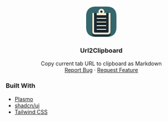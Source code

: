 
<!-- PROJECT LOGO -->
<br />
<div align="center">
  <a href="https://github.com/wzktravel/url2clipboard">
    <img src="assets/logo.png" alt="Logo" width="80" height="80">
  </a>

  <h3 align="center">Url2Clipboard</h3>

  <p align="center">
    Copy current tab URL to clipboard as Markdown
    <br />
    <a href="https://github.com/wzktravel/url2clipboard/issues">Report Bug</a>
    ·
    <a href="https://github.com/wzktravel/url2clipboard/issues">Request Feature</a>
  </p>
</div>

### Built With
* [Plasmo](https://docs.plasmo.com/)
* [shadcn/ui](https://ui.shadcn.com/)
* [Tailwind CSS](https://tailwindcss.com/)

